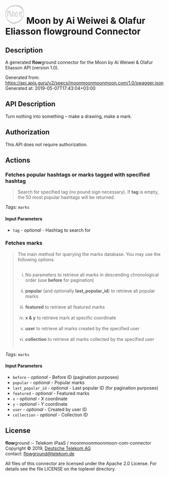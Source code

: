 # ![LOGO](logo.png) Moon by Ai Weiwei & Olafur Eliasson **flow**ground Connector

## Description

A generated **flow**ground connector for the Moon by Ai Weiwei & Olafur Eliasson API (version 1.0).

Generated from: https://api.apis.guru/v2/specs/moonmoonmoonmoon.com/1.0/swagger.json<br/>
Generated at: 2019-05-07T17:43:04+03:00

## API Description

Turn nothing into something – make a drawing, make a mark.

## Authorization

This API does not require authorization.

## Actions

### Fetches popular hashtags or marks tagged with specified hashtag

> Search for specified tag (no pound sign necessary). If <b>tag</b> is empty, the 50 most popular hashtags will be returned.

*Tags:* `marks`

#### Input Parameters
* `tag` - _optional_ - Hashtag to search for

### Fetches marks

> The main method for querying the marks database. You may use the following options:<br/>
>         <ol style='list-style-type: lower-roman;'><br/>
>         <li>No parameters to retrieve all marks in descending chronological order (use <b>before</b> for pagination)</li><br/>
>         <li><b>popular</b> (and optionally <b>last_popular_id</b>) to retrieve all popular marks</li><br/>
>         <li><b>featured</b> to retrieve all featured marks</li><br/>
>         <li><b>x & y</b> to retrieve mark at specific coordinate</li><br/>
>         <li><b>user</b> to retrieve all marks created by the specified user</li><br/>
>         <li><b>collection</b> to retrieve all marks collected by the specified user</li><br/>
>         </ol>

*Tags:* `marks`

#### Input Parameters
* `before` - _optional_ - Before ID (pagination purposes)
* `popular` - _optional_ - Popular marks
* `last_popular_id` - _optional_ - Last popular ID (for pagination purposes)
* `featured` - _optional_ - Featured marks
* `x` - _optional_ - X coordinate
* `y` - _optional_ - Y coordinate
* `user` - _optional_ - Created by user ID
* `collection` - _optional_ - Collection ID

## License

**flow**ground :- Telekom iPaaS / moonmoonmoonmoon-com-connector<br/>
Copyright © 2019, [Deutsche Telekom AG](https://www.telekom.de)<br/>
contact: flowground@telekom.de

All files of this connector are licensed under the Apache 2.0 License. For details
see the file LICENSE on the toplevel directory.
